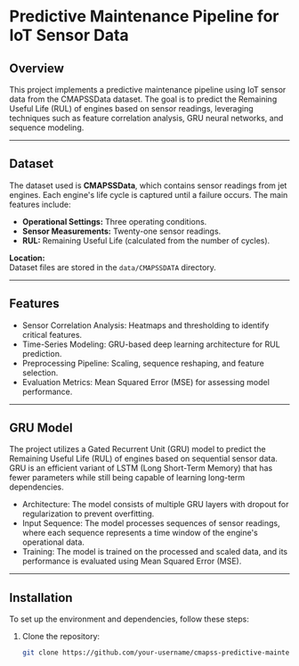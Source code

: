 # Predictive Maintenance Pipeline for IoT Sensor Data

## Overview
This project implements a predictive maintenance pipeline using IoT sensor data from the CMAPSSData dataset. The goal is to predict the Remaining Useful Life (RUL) of engines based on sensor readings, leveraging techniques such as feature correlation analysis, GRU neural networks, and sequence modeling.

---

## Dataset
The dataset used is **CMAPSSData**, which contains sensor readings from jet engines. Each engine's life cycle is captured until a failure occurs. The main features include:
- **Operational Settings:** Three operating conditions.
- **Sensor Measurements:** Twenty-one sensor readings.
- **RUL:** Remaining Useful Life (calculated from the number of cycles).

**Location:**  
Dataset files are stored in the `data/CMAPSSDATA` directory.

---

## Features
- Sensor Correlation Analysis: Heatmaps and thresholding to identify critical features.
- Time-Series Modeling: GRU-based deep learning architecture for RUL prediction.
- Preprocessing Pipeline: Scaling, sequence reshaping, and feature selection.
- Evaluation Metrics: Mean Squared Error (MSE) for assessing model performance.

---

## GRU Model
The project utilizes a Gated Recurrent Unit (GRU) model to predict the Remaining Useful Life (RUL) of engines based on sequential sensor data. GRU is an efficient variant of LSTM (Long Short-Term Memory) that has fewer parameters while still being capable of learning long-term dependencies.

* Architecture: The model consists of multiple GRU layers with dropout for regularization to prevent overfitting.
* Input Sequence: The model processes sequences of sensor readings, where each sequence represents a time window of the engine's operational data.
* Training: The model is trained on the processed and scaled data, and its performance is evaluated using Mean Squared Error (MSE).

---

## Installation
To set up the environment and dependencies, follow these steps:

1. Clone the repository:
   ```bash
   git clone https://github.com/your-username/cmapss-predictive-maintenance.git
